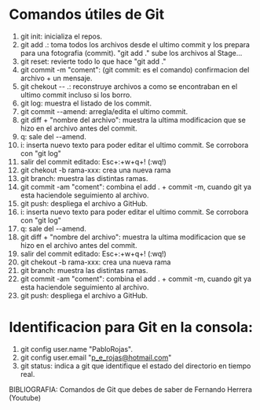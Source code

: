 
# Comandos útiles de Git

1. git init: inicializa el repos.
2. git add .: toma todos los archivos desde el ultimo commit y los prepara para una fotografia (commit). "git add ." sube los archivos al Stage...
3. git reset: revierte todo lo que hace "git add ."
4. git commit -m "coment": (git commit: es el comando) confirmacion del archivo + un mensaje.
5. git chekout -- .: reconstruye archivos a como se encontraban en el ultimo commit incluso si los borro.
6. git log: muestra el listado de los commit.
7. git commit --amend: arregla/edita el ultimo commit.
8. git diff + "nombre del archivo": muestra la ultima modificacion que se hizo en el archivo antes del commit.
9.   q: sale del --amend.
10.  i: inserta nuevo texto para poder editar el ultimo commit. Se corrobora con "git log"
11. salir del commit editado: Esc+:+w+q+! (:wq!)
12. git chekout -b rama-xxx: crea una nueva rama
13. git branch: muestra las distintas ramas.
14. git commit -am "coment": combina el add . + commit -m, cuando git ya esta haciendole seguimiento al archivo.
15. git push: despliega el archivo a GitHub.
8. i: inserta nuevo texto para poder editar el ultimo commit. Se corrobora con "git log"
9.   q: sale del --amend.
10. git diff + "nombre del archivo": muestra la ultima modificacion que se hizo en el archivo antes del commit.
11. salir del commit editado: Esc+:+w+q+! (:wq!)
12. git chekout -b rama-xxx: crea una nueva rama
13. git branch: muestra las distintas ramas.
14. git commit -am "coment": combina el add . + commit -m, cuando git ya esta haciendole seguimiento al archivo.
15. git push: despliega el archivo a GitHub.

# Identificacion para Git en la consola:

1. git config user.name "PabloRojas".
2. git config user.email "p_e_rojas@hotmail.com"
3. git status: indica a git que identifique el estado del directorio en tiempo real.

  BIBLIOGRAFIA: Comandos de Git que debes de saber de Fernando Herrera (Youtube)